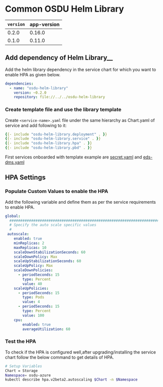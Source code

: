 # Common OSDU Helm Library

| `version`          | app-version  |
| ------------------- | ----------   |
| 0.2.0               | 0.16.0        |
| 0.1.0               | 0.11.0        |

## Add dependency of Helm Library__

Add the helm library dependency in the service chart for which you want to enable HPA as given below.

```yaml
dependencies:
  - name: "osdu-helm-library"
    version: ~0.2.0
    repository: file://../../osdu-helm-library
```

### Create template file and use the library template

Create `<service-name>.yaml` file under the same hierarchy as Chart.yaml of service and add following to it:  

```yaml
{{- include "osdu-helm-library.deployment" . }}
{{- include "osdu-helm-library.service" . }}
{{- include "osdu-helm-library.hpa" . }}
{{- include "osdu-helm-library.pbd" . }}
```

First services onboarded with template example are [secret.yaml](../osdu-azure/secret/templates/secret.yaml) and [eds-dms.yaml](../osdu-azure/eds-dms/templates/eds-dms.yaml)

## HPA Settings

### Populate Custom Values to enable the HPA

Add the following variable and define them as per the service requirements to enable HPA.

```yaml
global:
  ################################################################################
  # Specify the auto scale specific values
  #
 autoscale:
    enabled: true
    minReplicas: 2
    maxReplicas: 10
    scaleDownStabilizationSeconds: 60
    scaleDownPolicy: Max
    scaleUpStabilizationSeconds: 60
    scaleUpPolicy: Max
    scaleDownPolicies:
      - periodSeconds: 15
        type: Percent
        value: 40
    scaleUpPolicies:
      - periodSeconds: 15
        type: Pods
        value: 4
      - periodSeconds: 15
        type: Percent
        value: 100
    cpu:
        enabled: true
        averageUtilization: 60
```

### Test the HPA

To check if the HPA is configured well,after upgrading/installing the service chart follow the below command to get details of HPA.

```bash
# Setup Variables
Chart = Storage
Namespace= osdu-azure
kubectl describe hpa.v2beta2.autoscaling $Chart -n $Namespace
```
